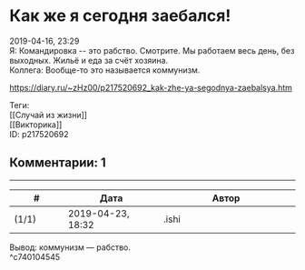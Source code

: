 Как же я сегодня заебался!
==========================

  
2019-04-16, 23:29  
 Я: Командировка -- это рабство. Смотрите. Мы работаем весь день, без выходных. Жильё и еда за счёт хозяина.   
 Коллега: Вообще-то это называется коммунизм.   
  
<https://diary.ru/~zHz00/p217520692_kak-zhe-ya-segodnya-zaebalsya.htm>  
  
Теги:  
[[Случай из жизни]]  
[[Викторика]]  
ID: p217520692  


Комментарии: 1
--------------

  


---



|         #         |              Дата              |                     Автор                     |           ID           |
| --- | --- | --- | --- |
| (1/1) | 2019-04-23, 18:32 | .ishi | c740104545 |

  
 Вывод: коммунизм — рабство.   
 ^c740104545